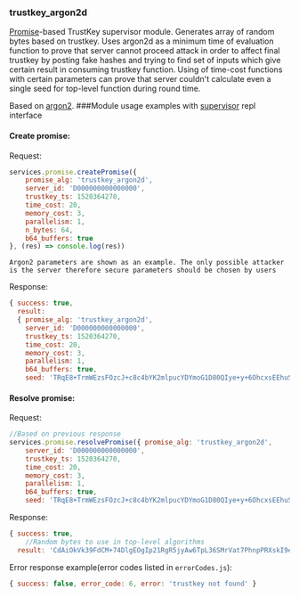 ### trustkey_argon2d
[Promise][0]-based TrustKey supervisor module. Generates array of random bytes based on trustkey. Uses argon2d as a minimum time of evaluation function to prove that server cannot proceed attack in order to affect final trustkey by posting fake hashes and trying to find set of inputs which give certain result in consuming trustkey function. Using of time-cost functions with certain parameters can prove that server couldn't calculate even a single seed for top-level function during round time. 

Based on [argon2][1].
###Module usage examples with [supervisor][2] repl interface

#### Create promise:
Request:
```javascript
services.promise.createPromise({
    promise_alg: 'trustkey_argon2d',
    server_id: 'D000000000000000',
    trustkey_ts: 1520364270,
    time_cost: 20,
    memory_cost: 3, 
    parallelism: 1,
    n_bytes: 64,
    b64_buffers: true
}, (res) => console.log(res))
```

`Argon2 parameters are shown as an example. The only possible attacker is the server therefore secure parameters should be chosen by users`

Response:
```javascript
{ success: true,
  result: 
  { promise_alg: 'trustkey_argon2d',
    server_id: 'D000000000000000',
    trustkey_ts: 1520364270,
    time_cost: 20,
    memory_cost: 3,
    parallelism: 1,
    b64_buffers: true,
    seed: 'TRqE8+TrmWEzsFOzcJ+c8c4bYK2mlpucYDYmoG1D80QIye+y+6OhcxsEEhuSLclbCjbZzq1X53/xFB+Za5XPvg==' } }
```

#### Resolve promise:
Request:
```javascript
//Based on previous response
services.promise.resolvePromise({ promise_alg: 'trustkey_argon2d',
    server_id: 'D000000000000000',
    trustkey_ts: 1520364270,
    time_cost: 20,
    memory_cost: 3,
    parallelism: 1,
    b64_buffers: true,
    seed: 'TRqE8+TrmWEzsFOzcJ+c8c4bYK2mlpucYDYmoG1D80QIye+y+6OhcxsEEhuSLclbCjbZzq1X53/xFB+Za5XPvg==' }, (res) => console.log(res))
```
Response:
```javascript
{ success: true,
    //Random bytes to use in top-level algorithms  
  result: 'CdAiOkVk39FdCM+74DlgEOgIp21RgR5jyAw6TpL36SMrVat7PhnpPRXskI9eKWu1j3us7q1iY+JQy5hZQA9DoA==' }
```
Error response example(error codes listed in `errorCodes.js`):
```javascript
{ success: false, error_code: 6, error: 'trustkey not found' }
```
[0]: https://github.com/TrustKey/promise
[1]: https://www.npmjs.com/package/argon2
[2]: https://github.com/TrustKey/supervisor